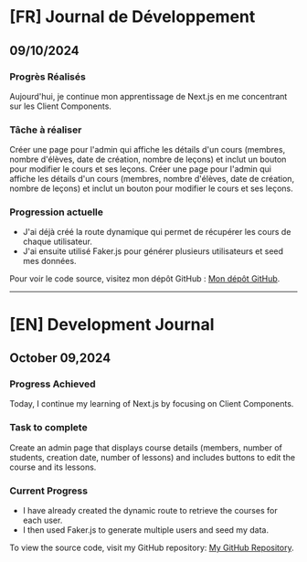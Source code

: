 # [FR] Journal de Développement

## 09/10/2024

### Progrès Réalisés

Aujourd'hui, je continue mon apprentissage de Next.js en me concentrant sur les Client Components.

### Tâche à réaliser

Créer une page pour l'admin qui affiche les détails d'un cours (membres, nombre d'élèves, date de création, nombre de leçons) et inclut un bouton pour modifier le cours et ses leçons.
Créer une page pour l'admin qui affiche les détails d'un cours (membres, nombre d'élèves, date de création, nombre de leçons) et inclut un bouton pour modifier le cours et ses leçons.

### Progression actuelle

- J'ai déjà créé la route dynamique qui permet de récupérer les cours de chaque utilisateur.
- J'ai ensuite utilisé Faker.js pour générer plusieurs utilisateurs et seed mes données.

Pour voir le code source, visitez mon dépôt GitHub : [Mon dépôt GitHub](https://github.com/Paul-Uchenna/youcode).

---

# [EN] Development Journal

## October 09,2024

### Progress Achieved

Today, I continue my learning of Next.js by focusing on Client Components.

### Task to complete

Create an admin page that displays course details (members, number of students, creation date, number of lessons) and includes buttons to edit the course and its lessons.

### Current Progress

- I have already created the dynamic route to retrieve the courses for each user.
- I then used Faker.js to generate multiple users and seed my data.

To view the source code, visit my GitHub repository: [My GitHub Repository](https://github.com/Paul-Uchenna/youcode).
